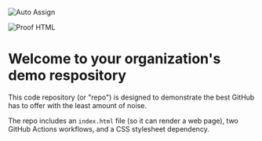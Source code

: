 ![Auto Assign](https://github.com/Project-CodeCare/demo-repository/blob/main/.github/workflows/auto-assign.yml)

![Proof HTML](https://github.com/Project-CodeCare/demo-repository/blob/main/.github/workflows/proof-html.yml)

# Welcome to your organization's demo respository
This code repository (or "repo") is designed to demonstrate the best GitHub has to offer with the least amount of noise.

The repo includes an `index.html` file (so it can render a web page), two GitHub Actions workflows, and a CSS stylesheet dependency.
